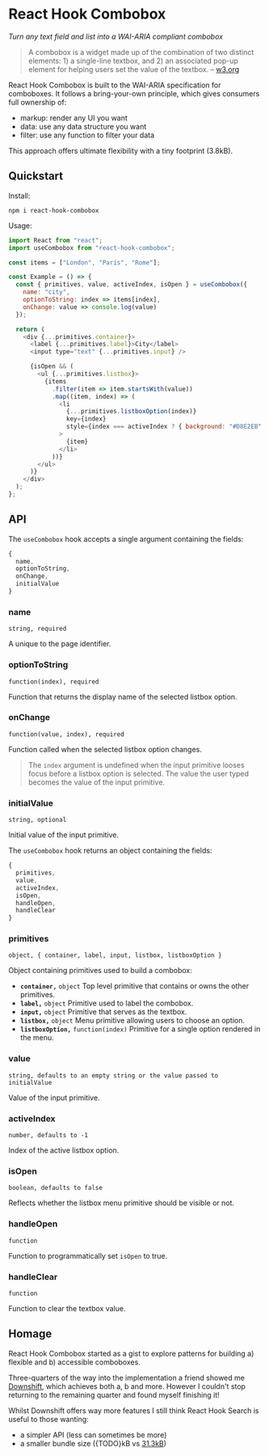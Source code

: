 # React Hook Combobox
*Turn any text field and list into a WAI-ARIA compliant combobox*

> A combobox is a widget made up of the combination of two distinct elements: 1) a single-line textbox, and 2) an associated pop-up element for helping users set the value of the textbox. – [w3.org](https://www.w3.org/TR/wai-aria-practices-1.1/#combobox)

React Hook Combobox is built to the WAI-ARIA specification for comboboxes. It follows a bring-your-own principle, which gives consumers full ownership of:

- markup: render any UI you want
- data: use any data structure you want
- filter: use any function to filter your data

This approach offers ultimate flexibility with a tiny footprint (3.8kB).

## Quickstart

Install:

```
npm i react-hook-combobox
```

Usage:

```js
import React from "react";
import useCombobox from "react-hook-combobox";

const items = ["London", "Paris", "Rome"];

const Example = () => {
  const { primitives, value, activeIndex, isOpen } = useCombobox({
    name: "city",
    optionToString: index => items[index],
    onChange: value => console.log(value)
  });

  return (
    <div {...primitives.container}>
      <label {...primitives.label}>City</label>
      <input type="text" {...primitives.input} />

      {isOpen && (
        <ul {...primitives.listbox}>
          {items
            .filter(item => item.startsWith(value))
            .map((item, index) => (
              <li
                {...primitives.listboxOption(index)}
                key={index}
                style={index === activeIndex ? { background: "#D8E2EB" } : {}}
              >
                {item}
              </li>
            ))}
        </ul>
      )}
    </div>
  );
};
```

## API

The `useCombobox` hook accepts a single argument containing the fields:

```js
{
  name,
  optionToString,
  onChange,
  initialValue
}
```

### name
`string, required`

A unique to the page identifier.

### optionToString
`function(index), required`

Function that returns the display name of the selected listbox option.

### onChange
`function(value, index), required`

Function called when the selected listbox option changes.

> The `index` argument is undefined when the input primitive looses focus before a listbox option is selected. The value the user typed becomes the value of the input primitive.

### initialValue
`string, optional`

Initial value of the input primitive.

The `useCombobox` hook returns an object containing the fields:

```js
{
  primitives,
  value,
  activeIndex,
  isOpen,
  handleOpen,
  handleClear
}
```

### primitives
`object, { container, label, input, listbox, listboxOption }`

Object containing primitives used to build a combobox:

- **`container,`** `object` Top level primitive that contains or owns the other primitives.
- **`label,`** `object` Primitive used to label the combobox.
- **`input,`** `object` Primitive that serves as the textbox.
- **`listbox,`** `object` Menu primitive allowing users to choose an option.
- **`listboxOption,`** `function(index)` Primitive for a single option rendered in the menu.

### value
`string, defaults to an empty string or the value passed to initialValue`

Value of the input primitive.

### activeIndex
`number, defaults to -1`

Index of the active listbox option.

### isOpen
`boolean, defaults to false`

Reflects whether the listbox menu primitive should be visible or not.

### handleOpen
`function`

Function to programmatically set `isOpen` to true.

### handleClear
`function`

Function to clear the textbox value.

## Homage

React Hook Combobox started as a gist to explore patterns for building a) flexible and b) accessible comboboxes.

Three-quarters of the way into the implementation a friend showed me [Downshift](https://github.com/downshift-js/downshift), which achieves both a, b and more. However I couldn't stop returning to the remaining quarter and found myself finishing it!

Whilst Downshift offers way more features I still think React Hook Search is useful to those wanting:

- a simpler API (less can sometimes be more)
- a smaller bundle size ({TODO}kB vs [31.3kB](https://bundlephobia.com/result?p=downshift@3.4.7))